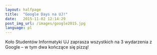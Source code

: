 ```yaml
---
layout: halfpage
title:  "Google Days na UJ!"
date:   2015-11-02 12:14:29
post_img_url: /images/google2015.jpg
language: pl
---
```

Koło Studentów Informatyki UJ zaprasza wszystkich na 3 wydarzenia z Google – w tym dwa kończące się pizzą! 